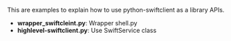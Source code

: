 This are examples to explain how to use python-swiftclient as a library APIs.

- **wrapper_swiftcleint.py**: Wrapper shell.py
- **highlevel-swiftclient.py**: Use SwiftService class

